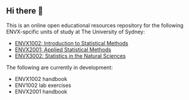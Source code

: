 ## Hi there 👋

<!--

**Here are some ideas to get you started:**

🙋‍♀️ A short introduction - what is your organization all about?
🌈 Contribution guidelines - how can the community get involved?
👩‍💻 Useful resources - where can the community find your docs? Is there anything else the community should know?
🍿 Fun facts - what does your team eat for breakfast?
🧙 Remember, you can do mighty things with the power of [Markdown](https://docs.github.com/github/writing-on-github/getting-started-with-writing-and-formatting-on-github/basic-writing-and-formatting-syntax)
-->

This is an online open educational resources repository for the following ENVX-spcific units of study at The University of Sydney:

- [ENVX1002: Introduction to Statistical Methods](https://www.sydney.edu.au/units/ENVX1002)
- [ENVX2001: Applied Statistical Methods](https://www.sydney.edu.au/units/ENVX2001)
- [ENVX3002: Statistics in the Natural Sciences](https://www.sydney.edu.au/units/ENVX3002)

The following are currently in development:

- ENVX1002 handbook
- ENV1002 lab exercises
- ENVX2001 handbook
